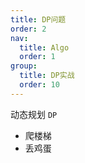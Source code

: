 ```yaml
---
title: DP问题
order: 2
nav:
  title: Algo
  order: 1
group:
  title: DP实战
  order: 10
---
```



动态规划 `DP`

- 爬楼梯
- 丢鸡蛋
